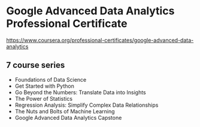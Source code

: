 # Google Advanced Data Analytics Professional Certificate

https://www.coursera.org/professional-certificates/google-advanced-data-analytics


## 7 course series

- Foundations of Data Science
- Get Started with Python
- Go Beyond the Numbers: Translate Data into Insights
- The Power of Statistics
- Regression Analysis: Simplify Complex Data Relationships
- The Nuts and Bolts of Machine Learning
- Google Advanced Data Analytics Capstone
